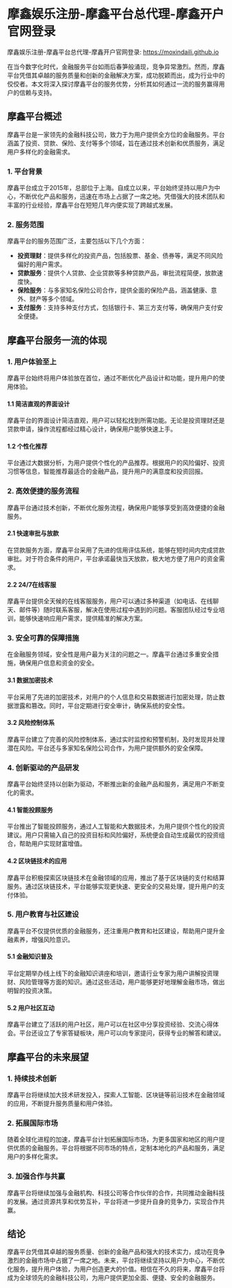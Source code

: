 # 摩鑫娱乐注册-摩鑫平台总代理-摩鑫开户官网登录

摩鑫娱乐注册-摩鑫平台总代理-摩鑫开户官网登录: <https://moxindaili.github.io>

在当今数字化时代，金融服务平台如雨后春笋般涌现，竞争异常激烈。然而，摩鑫平台凭借其卓越的服务质量和创新的金融解决方案，成功脱颖而出，成为行业中的佼佼者。本文将深入探讨摩鑫平台的服务优势，分析其如何通过一流的服务赢得用户的信赖与支持。

## 摩鑫平台概述

摩鑫平台是一家领先的金融科技公司，致力于为用户提供全方位的金融服务。平台涵盖了投资、贷款、保险、支付等多个领域，旨在通过技术创新和优质服务，满足用户多样化的金融需求。

### 1. 平台背景

摩鑫平台成立于2015年，总部位于上海。自成立以来，平台始终坚持以用户为中心，不断优化产品和服务，迅速在市场上占据了一席之地。凭借强大的技术团队和丰富的行业经验，摩鑫平台在短短几年内便实现了跨越式发展。

### 2. 服务范围

摩鑫平台的服务范围广泛，主要包括以下几个方面：

- **投资理财**：提供多样化的投资产品，包括股票、基金、债券等，满足不同风险偏好的用户需求。
- **贷款服务**：提供个人贷款、企业贷款等多种贷款产品，审批流程简便，放款速度快。
- **保险服务**：与多家知名保险公司合作，提供全面的保险产品，涵盖健康、意外、财产等多个领域。
- **支付服务**：支持多种支付方式，包括银行卡、第三方支付等，确保用户支付安全便捷。
## 摩鑫平台服务一流的体现

### 1. 用户体验至上

摩鑫平台始终将用户体验放在首位，通过不断优化产品设计和功能，提升用户的使用体验。

#### 1.1 简洁直观的界面设计

摩鑫平台的界面设计简洁直观，用户可以轻松找到所需功能。无论是投资理财还是贷款申请，操作流程都经过精心设计，确保用户能够快速上手。

#### 1.2 个性化推荐

平台通过大数据分析，为用户提供个性化的产品推荐。根据用户的风险偏好、投资习惯等信息，智能推荐最适合的金融产品，提升用户的满意度和投资回报。

### 2. 高效便捷的服务流程

摩鑫平台通过技术创新，不断优化服务流程，确保用户能够享受到高效便捷的金融服务。

#### 2.1 快速审批与放款

在贷款服务方面，摩鑫平台采用了先进的信用评估系统，能够在短时间内完成贷款审批。对于符合条件的用户，平台承诺最快当天放款，极大地方便了用户的资金需求。

#### 2.2 24/7在线客服

摩鑫平台提供全天候的在线客服服务，用户可以通过多种渠道（如电话、在线聊天、邮件等）随时联系客服，解决在使用过程中遇到的问题。客服团队经过专业培训，能够快速响应用户需求，提供精准的解决方案。

### 3. 安全可靠的保障措施

在金融服务领域，安全性是用户最为关注的问题之一。摩鑫平台通过多重安全措施，确保用户信息和资金的安全。

#### 3.1 数据加密技术

平台采用了先进的加密技术，对用户的个人信息和交易数据进行加密处理，防止数据泄露和篡改。同时，平台定期进行安全审计，确保系统的安全性。

#### 3.2 风险控制体系

摩鑫平台建立了完善的风险控制体系，通过实时监控和预警机制，及时发现并处理潜在风险。平台还与多家知名保险公司合作，为用户提供额外的安全保障。

### 4. 创新驱动的产品研发

摩鑫平台始终坚持以创新为驱动，不断推出新的金融产品和服务，满足用户不断变化的需求。

#### 4.1 智能投顾服务

平台推出了智能投顾服务，通过人工智能和大数据技术，为用户提供个性化的投资建议。用户只需输入自己的投资目标和风险偏好，系统便会自动生成最优的投资组合，帮助用户实现财富增值。

#### 4.2 区块链技术的应用

摩鑫平台积极探索区块链技术在金融领域的应用，推出了基于区块链的支付和结算服务。通过区块链技术，平台能够实现更快速、更安全的交易处理，提升用户的支付体验。

### 5. 用户教育与社区建设

摩鑫平台不仅提供优质的金融服务，还注重用户教育和社区建设，帮助用户提升金融素养，增强风险意识。

#### 5.1 金融知识普及

平台定期举办线上线下的金融知识讲座和培训，邀请行业专家为用户讲解投资理财、风险管理等方面的知识。通过这些活动，用户能够更好地理解金融市场，做出明智的投资决策。

#### 5.2 用户社区互动

摩鑫平台建立了活跃的用户社区，用户可以在社区中分享投资经验、交流心得体会。平台还设立了专家答疑板块，用户可以向专家提问，获得专业的解答和建议。

## 摩鑫平台的未来展望

### 1. 持续技术创新

摩鑫平台将继续加大技术研发投入，探索人工智能、区块链等前沿技术在金融领域的应用，不断提升服务质量和用户体验。

### 2. 拓展国际市场

随着全球化进程的加速，摩鑫平台计划拓展国际市场，为更多国家和地区的用户提供优质的金融服务。平台将根据不同市场的特点，定制本地化的产品和服务，满足用户的多样化需求。

### 3. 加强合作与共赢

摩鑫平台将继续加强与金融机构、科技公司等合作伙伴的合作，共同推动金融科技的发展。通过资源共享和优势互补，平台将进一步提升自身的竞争力，实现合作共赢。

## 结论

摩鑫平台凭借其卓越的服务质量、创新的金融产品和强大的技术实力，成功在竞争激烈的金融市场中占据了一席之地。未来，平台将继续坚持以用户为中心，不断优化服务，提升用户体验，为用户创造更大的价值。相信在不久的将来，摩鑫平台将成为全球领先的金融科技公司，为用户提供更加全面、便捷、安全的金融服务。